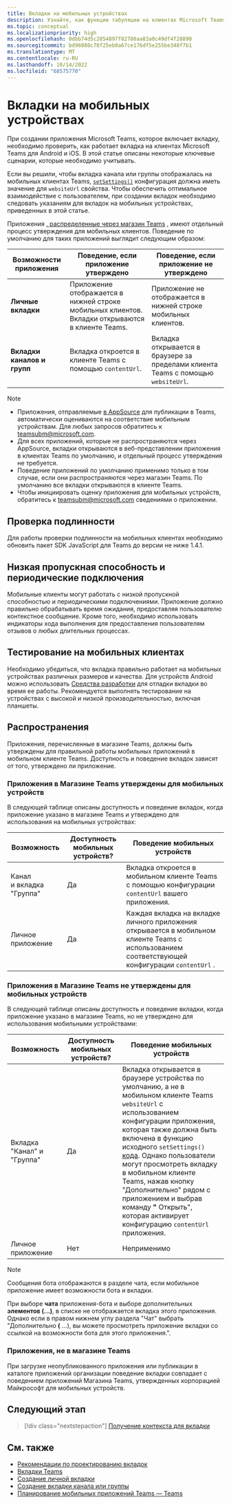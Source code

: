 ```yaml
---
title: Вкладки на мобильных устройствах
description: Узнайте, как функции табуляции на клиентах Microsoft Teams для Android и iOS (мобильные устройства), их аутентификация, подключение с низкой пропускной способностью, тестирование или распространение.
ms.topic: conceptual
ms.localizationpriority: high
ms.openlocfilehash: 0dbb74d5c2854897f82708aa83a0c49df4f28890
ms.sourcegitcommit: bd96080c78f25eb0a67ce176df5e255be348f7b1
ms.translationtype: MT
ms.contentlocale: ru-RU
ms.lasthandoff: 10/14/2022
ms.locfileid: "68575770"
---
```

# <a name="tabs-on-mobile"></a>Вкладки на мобильных устройствах

При создании приложения Microsoft Teams, которое включает вкладку, необходимо проверить, как работает вкладка на клиентах Microsoft Teams для Android и iOS. В этой статье описаны некоторые ключевые сценарии, которые необходимо учитывать.

Если вы решили, чтобы вкладка канала или группы отображалась на мобильных клиентах Teams, [`setSettings()`](/javascript/api/@microsoft/teams-js/microsoftteams.settings?view=msteams-client-js-latest#@microsoft-teams-js-microsoftteams-settings-setsettings&preserve-view=true) конфигурация должна иметь значение для `websiteUrl` свойства. Чтобы обеспечить оптимальное взаимодействие с пользователем, при создании вкладок необходимо следовать указаниям для вкладок на мобильных устройствах, приведенных в этой статье.

Приложения [, распределенные через магазин Teams](~/concepts/deploy-and-publish/appsource/publish.md) , имеют отдельный процесс утверждения для мобильных клиентов. Поведение по умолчанию для таких приложений выглядит следующим образом:

| **Возможности приложения** | **Поведение, если приложение утверждено** | **Поведение, если приложение не утверждено** |
| --- | --- | --- |
| **Личные вкладки** | Приложение отображается в нижней строке мобильных клиентов. Вкладки открываются в клиенте Teams. | Приложение не отображается в нижней строке мобильных клиентов. |
| **Вкладки каналов и групп** | Вкладка откроется в клиенте Teams с помощью `contentUrl`. | Вкладка открывается в браузере за пределами клиента Teams с помощью `websiteUrl`. |

> [!NOTE]
>
> * Приложения, отправляемые [в AppSource](https://appsource.microsoft.com) для публикации в Teams, автоматически оцениваются на соответствие мобильным устройствам. Для любых запросов обратитесь к teamsubm@microsoft.com.
> * Для всех приложений, которые не распространяются через AppSource, вкладки открываются в веб-представлении приложения в клиентах Teams по умолчанию, и отдельный процесс утверждения не требуется.
> * Поведение приложений по умолчанию применимо только в том случае, если они распространяются через магазин Teams. По умолчанию все вкладки открываются в клиенте Teams.
> * Чтобы инициировать оценку приложения для мобильных устройств, обратитесь к teamsubm@microsoft.com сведениями о приложении.

## <a name="authentication"></a>Проверка подлинности

Для работы проверки подлинности на мобильных клиентах необходимо обновить пакет SDK JavaScript для Teams до версии не ниже 1.4.1.

## <a name="low-bandwidth-and-intermittent-connections"></a>Низкая пропускная способность и периодические подключения

Мобильные клиенты могут работать с низкой пропускной способностью и периодическими подключениями. Приложение должно правильно обрабатывать время ожидания, предоставляя пользователю контекстное сообщение. Кроме того, необходимо использовать индикаторы хода выполнения для предоставления пользователям отзывов о любых длительных процессах.

## <a name="testing-on-mobile-clients"></a>Тестирование на мобильных клиентах

Необходимо убедиться, что вкладка правильно работает на мобильных устройствах различных размеров и качества. Для устройств Android можно использовать [Средства разработки](~/tabs/how-to/developer-tools.md) для отладки вкладки во время ее работы. Рекомендуется выполнять тестирование на устройствах с высокой и низкой производительностью, включая планшеты.

## <a name="distribution"></a>Распространения

Приложения, перечисленные в магазине Teams, должны быть утверждены для правильной работы мобильных приложений в мобильном клиенте Teams. Доступность и поведение вкладок зависят от того, утверждено ли приложение.

### <a name="apps-on-teams-store-approved-for-mobile"></a>Приложения в Магазине Teams утверждены для мобильных устройств

В следующей таблице описаны доступность и поведение вкладок, когда приложение указано в магазине Teams и утверждено для использования на мобильных устройствах:

|Возможность   |Доступность мобильных устройств?   |Поведение мобильных устройств|
|----------|-----------|------------|
|Канал <br /> и вкладка "Группа"|Да|Вкладка откроется в мобильном клиенте Teams с помощью конфигурации `contentUrl` вашего приложения.|
|Личное приложение|Да|Каждая вкладка на вкладке личного приложения открывается в мобильном клиенте Teams с использованием соответствующей конфигурации `contentUrl` .|

### <a name="apps-on-teams-store-not-approved-for-mobile"></a>Приложения в Магазине Teams не утверждены для мобильных устройств

В следующей таблице описаны доступность и поведение вкладки, когда приложение указано в магазине Teams, но не утверждено для использования мобильными устройствами:

| Возможность | Доступность мобильных устройств? | Поведение мобильных устройств |
|----------|-----------|------------|
|Вкладка "Канал" и "Группа"|Да|Вкладка открывается в браузере устройства по умолчанию, а не в мобильном клиенте Teams `websiteUrl` с использованием конфигурации приложения, которая также должна быть включена в функцию исходного `setSettings()` [кода](/microsoftteams/platform/tabs/how-to/using-teams-client-sdk#settings-namespace). Однако пользователи могут просмотреть вкладку в мобильном клиенте Teams, нажав кнопку "Дополнительно" рядом с приложением и выбрав команду **"** Открыть", которая активирует конфигурацию `contentUrl` приложения.|
|Личное приложение|Нет|Неприменимо|

> [!NOTE]
> Сообщения бота отображаются в разделе чата, если мобильное приложение имеет возможности бота и вкладки.
>
> При выборе **чата** приложения-бота и выборе дополнительных **элементов (...)**, в списке не отображается вкладка этого приложения. Однако если в правом нижнем углу раздела "Чат" выбрать "Дополнительно  **(** ...), вы можете просмотреть приложение вкладки со ссылкой на возможности бота для этого приложения.".

### <a name="apps-not-on-teams-store"></a>Приложения, не в магазине Teams

При загрузке неопубликованного приложения или публикации в каталоге приложений организации поведение вкладки совпадает с поведением приложений Магазина Teams, утвержденных корпорацией Майкрософт для мобильных устройств.

## <a name="next-step"></a>Следующий этап

> [!div class="nextstepaction"]
> [Получение контекста для вкладки](~/tabs/how-to/access-teams-context.md)

## <a name="see-also"></a>См. также

* [Рекомендации по проектированию вкладок](~/tabs/design/tabs.md)
* [Вкладки Teams](~/tabs/what-are-tabs.md)
* [Создание личной вкладки](~/tabs/how-to/create-personal-tab.md)
* [Создание вкладки канала или группы](~/tabs/how-to/create-channel-group-tab.md)
* [Планирование мобильных приложений Teams — Teams](~/concepts/design/plan-responsive-tabs-for-teams-mobile.md)
